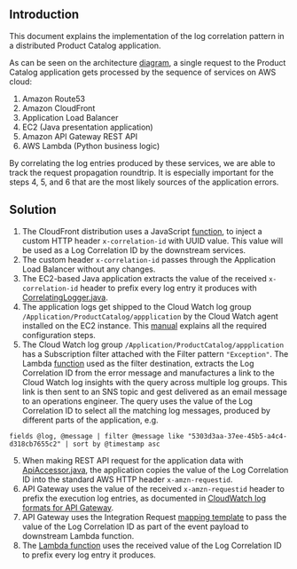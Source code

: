 ## Introduction

This document explains the implementation of the log correlation pattern in a distributed Product Catalog application.

As can be seen on the architecture [diagram](https://github.com/realokun/aws/blob/master/diagrams/ProductCatalogArch.png), a single request to the Product Catalog application gets processed by the sequence of services on AWS cloud:

1. Amazon Route53
2. Amazon CloudFront
3. Application Load Balancer
4. EC2 (Java presentation application)
5. Amazon API Gateway REST API
6. AWS Lambda (Python business logic)

By correlating the log entries produced by these services, we are able to track the request propagation roundtrip. It is especially important for the steps 4, 5, and 6 that are the most likely sources of the application errors.

## Solution

1. The CloudFront distribution uses a JavaScript [function](generate_header_x-correlation-id.js), to inject a custom HTTP header `x-correlation-id` with UUID value. This value will be used as a Log Correlation ID by the downstream services.
2. The custom header `x-correlation-id` passes through the Application Load Balancer without any changes. 
3. The EC2-based Java application extracts the value of the received `x-correlation-id` header to prefix every log entry it produces with [CorrelatingLogger.java](https://github.com/realokun/aws/blob/master/application/ProductCatalogUI/src/main/java/com/aws/vokunev/prodcatalog/util/CorrelatingLogger.java).
4. The application logs get shipped to the Cloud Watch log group `/Application/ProductCatalog/appplication` by the Cloud Watch agent installed on the EC2 instance. This [manual](https://github.com/realokun/aws/tree/master/observability/shipping%20EC2%20logs) explains all the required configuration steps.
5. The Cloud Watch log group `/Application/ProductCatalog/appplication` has a Subscription filter attached with the Filter pattern `"Exception"`. The Lambda [function](log_subscription_filter.py) used as the filter destination, extracts the Log Correlation ID from the error message and manufactures a link to the Cloud Watch log insights with the query across multiple log groups. This link is then sent to an SNS topic and gest delivered as an email message to an operations engineer. The query uses the value of the Log Correlation ID to select all the matching log messages, produced by different parts of the application, e.g.
```
fields @log, @message | filter @message like "5303d3aa-37ee-45b5-a4c4-d318cb7655c2" | sort by @timestamp asc
```
5. When making REST API request for the application data with [ApiAccessor.java](https://github.com/realokun/aws/blob/master/application/ProductCatalogUI/src/main/java/com/aws/vokunev/prodcatalog/dao/ApiAccessor.java), the application copies the value of the Log Correlation ID into the standard AWS HTTP header `x-amzn-requestid`.
6. API Gateway uses the value of the received `x-amzn-requestid` header to prefix the execution log entries, as documented in [CloudWatch log formats for API Gateway](https://docs.aws.amazon.com/apigateway/latest/developerguide/set-up-logging.html).
7. API Gateway uses the Integration Request [mapping template](api_gateway_transformation_template.json) to pass the value of the Log Correlation ID as part of the event payload to downstream Lambda function.
8. The [Lambda function](lambda_get_product.py) uses the received value of the Log Correlation ID to prefix every log entry it produces.